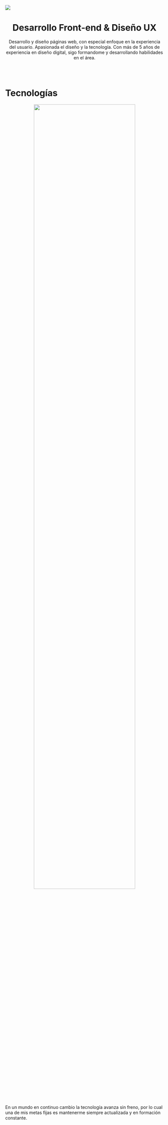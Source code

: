 
![](https://user-images.githubusercontent.com/108234679/250660556-2694b422-58dc-4896-8e20-768d57e0fc74.png)

<h1 align="center" font-size=23px>Desarrollo Front-end & Diseño UX</h1>

<p align="center" weight="700">
Desarrollo y diseño páginas web, con especial enfoque en la experiencia del usuario.
Apasionada el diseño y la tecnología. Con más de 5 años de experiencia en diseño digital, sigo formandome y desarrollando habilidades en el área.
</p>
<br>
<br>

<h1 font-size=14px>Tecnologías</h1>
<p align="center">
  <img width="80%" height="auto" src="https://user-images.githubusercontent.com/108234679/250647463-d20ce811-95c6-49db-b554-c2e463e840bf.png">
</p>
<br>
<br>

En un mundo en continuo cambio la tecnología avanza sin freno, por lo cual una de mis metas fijas es mantenerme siempre actualizada y en formación constante.
<br>
